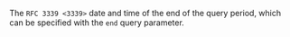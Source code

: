 The `RFC 3339 <3339>` date and time of the end of the query period,
which can be specified with the `end` query parameter.
